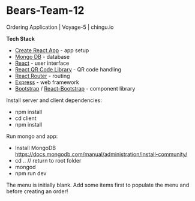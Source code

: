 # Bears-Team-12
Ordering Application | Voyage-5 | chingu.io

**Tech Stack**

- [Create React App](https://github.com/facebook/create-react-app) - app setup
- [Mongo DB](https://www.mongodb.com/) - database
- [React](https://github.com/facebook/react/) - user interface
- [React QR Code Library](https://thomasbilliet.com/react-qr-reader/) - QR code handling
- [React Router](https://github.com/ReactTraining/react-router) - routing
- [Express](https://expressjs.com/en/guide/routing.html) - web framework
- [Bootstrap](https://getbootstrap.com/) / [React-Bootstrap](https://github.com/react-bootstrap/react-bootstrap) - component library

Install server and client dependencies:

- npm install
- cd  client
- npm install 

Run mongo and app:

- Install MongoDB
  https://docs.mongodb.com/manual/administration/install-community/
- cd ..      // return to root folder
- mongod
- npm run dev

The menu is initially blank.
Add some items first to populate the menu and before creating an order!
